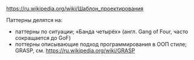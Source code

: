 https://ru.wikipedia.org/wiki/Шаблон_проектирования 

Паттерны делятся на:
- паттерны по ситуации; «Банда четырёх» (англ. Gang of Four, часто сокращается до GoF)
- поттерны описывающие подход программирования в ООП стиле; GRASP, см. https://ru.wikipedia.org/wiki/GRASP



